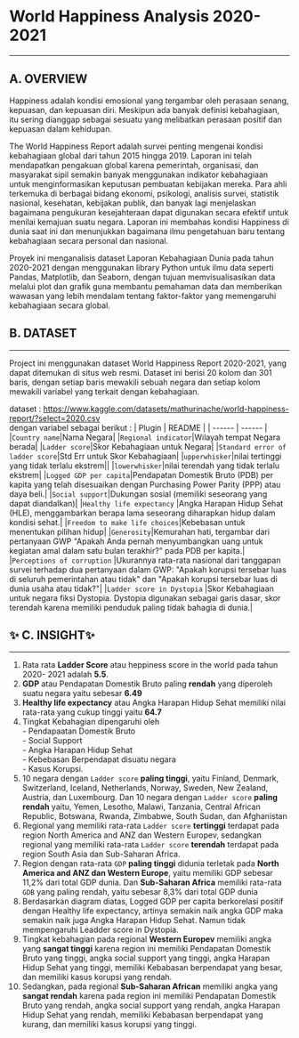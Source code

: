 # __World Happiness Analysis 2020-2021__
----
## A. OVERVIEW
Happiness adalah kondisi emosional yang tergambar oleh perasaan senang, kepuasan, dan kepuasan diri. Meskipun ada banyak definisi kebahagiaan, itu sering dianggap sebagai sesuatu yang melibatkan perasaan positif dan kepuasan dalam kehidupan.

The World Happiness Report adalah survei penting mengenai kondisi kebahagiaan global dari tahun 2015 hingga 2019. Laporan ini telah mendapatkan pengakuan global karena pemerintah, organisasi, dan masyarakat sipil semakin banyak menggunakan indikator kebahagiaan untuk menginformasikan keputusan pembuatan kebijakan mereka. Para ahli terkemuka di berbagai bidang ekonomi, psikologi, analisis survei, statistik nasional, kesehatan, kebijakan publik, dan banyak lagi menjelaskan bagaimana pengukuran kesejahteraan dapat digunakan secara efektif untuk menilai kemajuan suatu negara. Laporan ini membahas kondisi Happiness di dunia saat ini dan menunjukkan bagaimana ilmu pengetahuan baru tentang kebahagiaan secara personal dan nasional.

Proyek ini menganalisis dataset Laporan Kebahagiaan Dunia pada tahun 2020-2021 dengan menggunakan library Python untuk ilmu data seperti Pandas, Matplotlib, dan Seaborn, dengan tujuan memvisualisasikan data melalui plot dan grafik guna membantu pemahaman data dan memberikan wawasan yang lebih mendalam tentang faktor-faktor yang memengaruhi kebahagiaan secara global.

## B. DATASET
------
Project ini menggunakan dataset World Happiness Report 2020-2021, yang dapat ditemukan di situs web resmi. Dataset ini 
berisi 20 kolom dan 301 baris, dengan setiap baris mewakili sebuah negara dan setiap kolom mewakili variabel yang terkait 
dengan kebahagiaan.

dataset : https://www.kaggle.com/datasets/mathurinache/world-happiness-report/?select=2020.csv <br>
dengan variabel sebagai berikut :
| Plugin | README |
| ------ | ------ |
|`Country name`|Nama Negara|
|`Regional indicator`|Wilayah tempat Negara berada|
|`Ladder score`|Skor Kebahagiaan untuk Negara|
|`Standard error of ladder score`|Std Err untuk Skor Kebahagiaan|
|`upperwhisker`|nilai tertinggi yang tidak terlalu ekstrem||
|`lowerwhisker`|nilai terendah yang tidak terlalu ekstrem|
|`Logged GDP per capita`|Pendapatan Domestik Bruto (PDB) per kapita yang telah disesuaikan dengan Purchasing Power Parity (PPP) atau daya beli.|
|`Social support`|Dukungan sosial (memiliki seseorang yang dapat diandalkan)|
|`Healthy life expectancy` |Angka Harapan Hidup Sehat (HLE), menggambarkan berapa lama seseorang diharapkan hidup dalam kondisi sehat.|
|`Freedom to make life choices`|Kebebasan untuk menentukan pilihan hidup|
|`Generosity`|Kemurahan hati, tergambar dari pertanyaan GWP "Apakah Anda pernah menyumbangkan uang untuk kegiatan amal dalam satu bulan terakhir?" pada PDB per kapita.|
|`Perceptions of corruption` |Ukurannya rata-rata nasional dari tanggapan survei terhadap dua pertanyaan dalam GWP: "Apakah korupsi tersebar luas di seluruh pemerintahan atau tidak" dan "Apakah korupsi tersebar luas di dunia usaha atau tidak?"|
|`Ladder score in Dystopia` |Skor Kebahagiaan untuk negara fiksi Dystopia. Dystopia digunakan sebagai garis dasar, skor terendah karena memiliki penduduk paling tidak bahagia di dunia.|

## ✨ C. INSIGHT✨
----
1. Rata rata **Ladder Score** atau heppiness score in the world pada tahun 2020- 2021 adalah __5.5__.
2. **GDP** atau Pendapatan Domestik Bruto paling **rendah** yang diperoleh suatu negara yaitu sebesar __6.49__
3. **Healthy life expectancy** atau Angka Harapan Hidup Sehat memiliki nilai rata-rata yang cukup tinggi yaitu __64.7__
4. Tingkat Kebahagian dipengaruhi oleh <br> - Pendapaatan Domestik Bruto <br> - Social Support <br> - Angka Harapan Hidup Sehat <br> - Kebebasan Berpendapat disuatu negara<br> - Kasus Korupsi.
5. 10 negara dengan `Ladder score` **paling tinggi**, yaitu Finland, Denmark, Switzerland, Iceland, Netherlands, 
Norway, Sweden, New Zealand, Austria, dan Luxembourg. Dan 10 negara dengan `Ladder score` **paling rendah** yaitu, Yemen, Lesotho, Malawi, Tanzania, Central African Republic, Botswana, Rwanda, Zimbabwe, South Sudan, dan Afghanistan 
6. Regional yang memiliki rata-rata `Ladder score` __tertinggi__ terdapat pada region North America and ANZ dan Western Europev, sedangkan regional yang memiliki rata-rata `Ladder score` __terendah__ terdapat pada region South Asia dan Sub-Saharan Africa.
7. Region dengan rata-rata `GDP` __paling tinggi__ didunia terletak pada __North America and ANZ dan Western Europe__, yaitu memiliki GDP sebesar 11,2% dari total GDP dunia. Dan __Sub-Saharan Africa__ memiliki rata-rata `GDB` yang paling rendah, yaitu sebesar 8,3% dari total GDP dunia
8. Berdasarkan diagram diatas, Logged GDP per capita berkorelasi positif dengan Healthy life expectancy, artinya semakin naik angka GDP maka semakin naik juga Angka Harapan Hidup Sehat. Namun tidak mempengaruhi Leadder score in Dystopia.
9. Tingkat kebahagian pada regional **Western Europev** memiliki angka yang **sangat tinggi** karena region ini memiliki 
Pendapatan Domestik Bruto yang tinggi, angka social support yang tinggi, angka Harapan Hidup Sehat yang tinggi, memiliki Kebabasan berpendapat yang besar, dan memiliki kasus korupsi yang rendah. 
10. Sedangkan, pada regional **Sub-Saharan African** memiliki angka yang **sangat rendah** karena pada region ini memiliki Pendapatan Domestik Bruto yang rendah, angka social support yang rendah, angka Harapan Hidup Sehat yang rendah, memiliki Kebabasan berpendapat yang kurang, dan memiliki kasus korupsi yang tinggi. 
